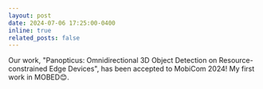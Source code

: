 ```yaml
---
layout: post
date: 2024-07-06 17:25:00-0400
inline: true
related_posts: false
---
```


Our work, "Panopticus: Omnidirectional 3D Object Detection on Resource-constrained Edge Devices", has been accepted to MobiCom 2024! My first work in MOBED😊.
